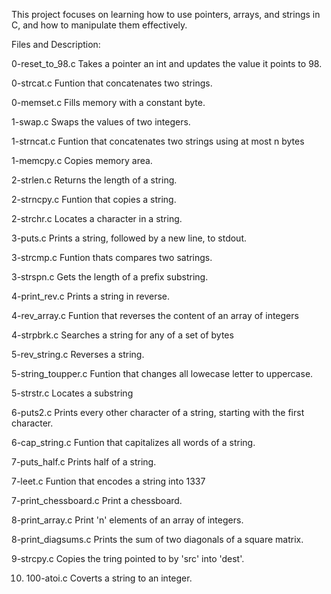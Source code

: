 This project focuses on learning how to use pointers, arrays, and strings in C, and how to manipulate them effectively.

Files and Description:

0-reset_to_98.c
Takes a pointer an int and updates the value it points to 98.

0-strcat.c
Funtion that concatenates two strings.

0-memset.c
Fills memory with a constant byte.

1-swap.c
Swaps the values of two integers.

1-strncat.c
Funtion that concatenates two strings using at most n bytes

1-memcpy.c
Copies memory area.

2-strlen.c
Returns the length of a string.

2-strncpy.c
Funtion that copies a string.

2-strchr.c
Locates a character in a string.

3-puts.c
Prints a string, followed by a new line, to stdout.

3-strcmp.c
Funtion thats compares two satrings.

3-strspn.c
Gets the length of a prefix substring.

4-print_rev.c
Prints a string in reverse.

4-rev_array.c
Funtion that reverses the content of an array of integers

4-strpbrk.c
Searches a string for any of a set of bytes

5-rev_string.c
Reverses a string.

5-string_toupper.c
Funtion that changes all lowecase letter to uppercase.

5-strstr.c
Locates a substring

6-puts2.c
Prints every other character of a string, starting with the first character.

6-cap_string.c
Funtion that capitalizes all words of a string.

7-puts_half.c
Prints half of a string.

7-leet.c
Funtion that encodes a string into 1337

7-print_chessboard.c
Print a chessboard.

8-print_array.c
Print 'n' elements of an array of integers.

8-print_diagsums.c
Prints the sum of two diagonals of a square matrix.

9-strcpy.c
Copies the tring pointed to by 'src' into 'dest'.

10. 100-atoi.c
Coverts a string to an integer.